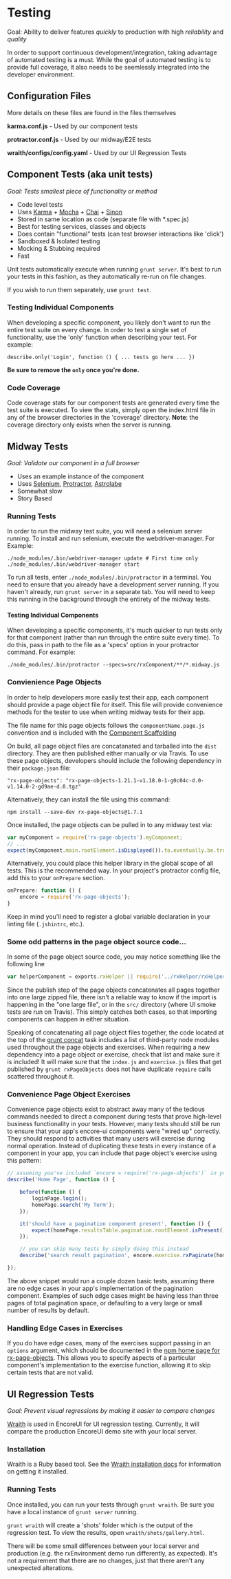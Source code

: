 # Testing

Goal: Ability to deliver features *quickly* to production with high *reliability* and *quality*

In order to support continuous development/integration, taking advantage of automated testing is a must. While the goal of automated testing is to provide full coverage, it also needs to be seemlessly integrated into the developer environment.

Configuration Files
-------------

More details on these files are found in the files themselves

**karma.conf.js** - Used by our component tests

**protractor.conf.js** - Used by our midway/E2E tests

**wraith/configs/config.yaml** - Used by our UI Regression Tests


Component Tests (aka unit tests)
-------------

*Goal: Tests smallest piece of functionality or method*

 - Code level tests
 - Uses [Karma](http://karma-runner.github.io) + [Mocha](http://visionmedia.github.io/mocha/) + [Chai](http://chaijs.com/) + [Sinon](http://sinonjs.org/)
 - Stored in same location as code (separate file with \*.spec.js)
 - Best for testing services, classes and objects
 - Does contain "functional" tests (can test browser interactions like 'click')
 - Sandboxed & Isolated testing
 - Mocking & Stubbing required
 - Fast

Unit tests automatically execute when running `grunt server`. It's best to run your tests in this fashion, as they automatically re-run on file changes.

If you wish to run them separately, use `grunt test`.

### Testing Individual Components

When developing a specific component, you likely don't want to run the entire test suite on every change. In order to test a single set of functionality, use the 'only' function when describing your test. For example:

`describe.only('Login', function () { ... tests go here ... })`

**Be sure to remove the `only` once you're done.**

### Code Coverage

Code coverage stats for our component tests are generated every time the test suite is executed. To view the stats, simply open the index.html file in any of the browser directories in the 'coverage' directory. **Note**: the coverage directory only exists when the server is running.


Midway Tests
-------------

*Goal: Validate our component in a full browser*

 - Uses an example instance of the component
 - Uses [Selenium](https://code.google.com/p/selenium/wiki/WebDriverJs), [Protractor](https://github.com/angular/protractor/), [Astrolabe](https://github.com/stuplum/astrolabe)
 - Somewhat slow
 - Story Based

### Running Tests

In order to run the midway test suite, you will need a selenium server running. To install and run selenium, execute the webdriver-manager. For Example:

```
./node_modules/.bin/webdriver-manager update # First time only
./node_modules/.bin/webdriver-manager start
```

To run all tests, enter `./node_modules/.bin/protractor` in a terminal. You need to ensure that you already have a development server running. If you haven't already, run `grunt server` in a separate tab. You will need to keep this running in the background through the entirety of the midway tests.

#### Testing Individual Components

When developing a specific components, it's much quicker to run tests only for that component (rather than run through the entire suite every time). To do this, pass in path to the file as a 'specs' option in your protractor command. For example:

```
./node_modules/.bin/protractor --specs=src/rxComponent/**/*.midway.js
```

### Convienience Page Objects

In order to help developers more easily test their app, each component should provide a page object file for itself. This file will provide convenience methods for the tester to use when writing midway tests for their app.

The file name for this page objects follows the `componentName.page.js` convention and is included with the [Component Scaffolding](./ui-setup.md#component-scaffolding)

On build, all page object files are concatanated and tarballed into the `dist` directory. They are then published either manually or via Travis. To use these page objects, developers should include the following dependency in their `package.json` file:

    "rx-page-objects": "rx-page-objects-1.21.1-v1.18.0-1-g0c04c-d.0-v1.14.0-2-gd9ae-d.0.tgz"

Alternatively, they can install the file using this command:

    npm install --save-dev rx-page-objects@1.7.1

Once installed, the page objects can be pulled in to any midway test via:

```js
var myComponent = require('rx-page-objects').myComponent;
// ...
expect(myComponent.main.rootElement.isDisplayed()).to.eventually.be.true;
```

Alternatively, you could place this helper library in the global scope of all tests. This is the recommended way. In your project's protractor config file, add this to your `onPrepare` section.


```js
onPrepare: function () {
    encore = require('rx-page-objects');
}
```

Keep in mind you'll need to register a global variable declaration in your linting file (`.jshintrc`, etc.).

### Some odd patterns in the page object source code...

In some of the page object source code, you may notice something like the following line

```js
var helperComponent = exports.rxHelper || require('../rxHelper/rxHelper.page.js').rxHelper;
```

Since the publish step of the page objects concatenates all pages together into one large zipped file, there isn't a reliable way to know if the import is happening in the "one large file", or in the `src/` directory (where UI smoke tests are run on Travis). This simply catches both cases, so that importing components can happen in either situation.

Speaking of concatenating all page object files together, the code located at the top of the [grunt concat](../grunt-tasks/options/concat.js) task includes a list of third-party node modules used throughout the page objects and exercises. When requiring a new dependency into a page object or exercise, check that list and make sure it is included! It will make sure that the `index.js` and `exercise.js` files that get published by `grunt rxPageObjects` does not have duplicate `require` calls scattered throughout it.

### Convenience Page Object Exercises

Convenience page objects exist to abstract away many of the tedious commands needed to direct a component during tests that prove high-level business functionality in your tests. However, many tests should still be run to ensure that your app's encore-ui components were "wired up" correctly. They should respond to activities that many users will exercise during normal operation. Instead of duplicating these tests in every instance of a component in your app, you can include that page object's exercise using this pattern:

```js
// assuming you've included `encore = require('rx-page-objects')` in your protractor conf's onPrepare step
describe('Home Page', function () {

    before(function () {
        loginPage.login();
        homePage.search('My Term');
    });

    it('should have a pagination component present', function () {
        expect(homePage.resultsTable.pagination.rootElement.isPresent()).to.eventually.be.true;
    });

    // you can skip many tests by simply doing this instead
    describe('search result pagination', encore.exercise.rxPaginate(homePage.resultsTable.pagination));

});
```

The above snippet would run a couple dozen basic tests, assuming there are no edge cases in your app's implementation of the pagination component. Examples of such edge cases might be having less than three pages of total pagination space, or defaulting to a very large or small number of results by default.

### Handling Edge Cases in Exercises

If you do have edge cases, many of the exercises support passing in an `options` argument, which should be documented in the [npm home page for rx-page-objects](https://www.npmjs.com/package/rx-page-objects). This allows you to specify aspects of a particular component's implementation to the exercise function, allowing it to skip certain tests that are not valid.

UI Regression Tests
-------------

*Goal: Prevent visual regressions by making it easier to compare changes*

[Wraith](https://github.com/BBC-News/wraith) is used in EncoreUI for UI regression testing. Currently, it will compare the production EncoreUI demo site with your local server.

### Installation

Wraith is a Ruby based tool. See the [Wraith installation docs](https://github.com/BBC-News/wraith#installation) for information on getting it installed.

### Running Tests

Once installed, you can run your tests through `grunt wraith`. Be sure you have a local instance of `grunt server` running.

`grunt wraith` will create a 'shots' folder which is the output of the regression test. To view the results, open `wraith/shots/gallery.html`.

There will be some small differences between your local server and production (e.g. the rxEnvironment demo run differently, as expected). It's not a requirement that there are no changes, just that there aren't any unexpected alterations.
